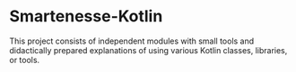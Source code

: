 # Smartenesse-Kotlin
This project consists of independent modules with small tools and didactically prepared explanations of using various Kotlin classes, libraries, or tools.
